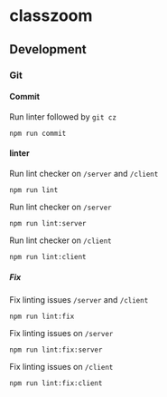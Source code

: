 # classzoom

## Development

### Git
#### Commit
Run linter followed by `git cz`
```
npm run commit
```
#### linter
Run lint checker on `/server` and `/client`
```
npm run lint
```

Run lint checker on `/server`
```
npm run lint:server
```

Run lint checker on `/client`
```
npm run lint:client
```

##### Fix
Fix linting issues `/server` and `/client`
```
npm run lint:fix
```

Fix linting issues on `/server`
```
npm run lint:fix:server
```

Fix linting issues on `/client`
```
npm run lint:fix:client
```